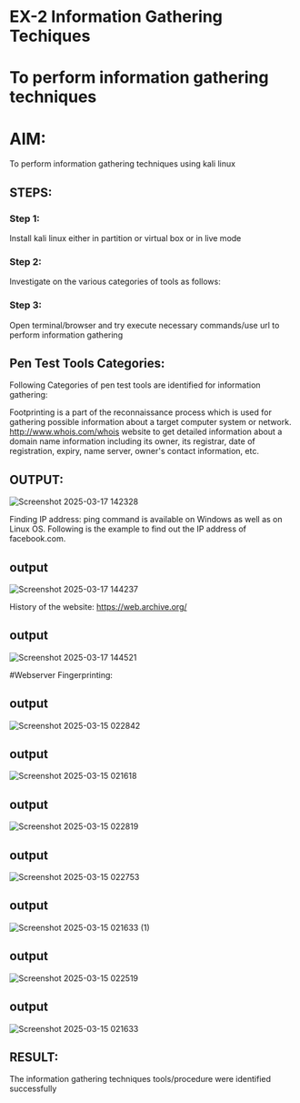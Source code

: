 # EX-2 Information Gathering Techiques 

# To perform information gathering techniques

# AIM:

To perform information gathering techniques using kali linux 

## STEPS:

### Step 1:

Install kali linux either in partition or virtual box or in live mode

### Step 2:

Investigate on the various categories of tools as follows:

### Step 3:
Open terminal/browser and try execute necessary commands/use url to perform information gathering
## Pen Test Tools Categories:  

Following Categories of pen test tools are identified for information gathering:

Footprinting is a part of the reconnaissance process which is used for gathering possible information about a target computer system or network.
http://www.whois.com/whois website to get detailed information about a domain name information including its owner, its registrar, date of registration, expiry, name server, owner's contact information, etc.

## OUTPUT:
![Screenshot 2025-03-17 142328](https://github.com/user-attachments/assets/306fb891-e51d-4132-b714-387b083475a2)

Finding IP address:
ping command is available on Windows as well as on Linux OS. Following is the example to find out the IP address of facebook.com.

## output
![Screenshot 2025-03-17 144237](https://github.com/user-attachments/assets/61a5333b-6fdc-4918-8642-acd5bf5a9210)


History of the website:
https://web.archive.org/
## output
![Screenshot 2025-03-17 144521](https://github.com/user-attachments/assets/b829ebbe-f311-46d9-8b51-fb067860e624)

#Webserver Fingerprinting:
## output 
![Screenshot 2025-03-15 022842](https://github.com/user-attachments/assets/a19c4d06-a4bc-464f-9aed-1687633195d0)
## output
![Screenshot 2025-03-15 021618](https://github.com/user-attachments/assets/b355ad2c-5092-40b7-9d82-4cbda9c73441)
## output
![Screenshot 2025-03-15 022819](https://github.com/user-attachments/assets/21b45afa-d84c-47c8-8eef-552d5b809c4a)
## output
![Screenshot 2025-03-15 022753](https://github.com/user-attachments/assets/0387e4e4-7b7c-40fe-aeb9-a2164d706cea)
## output
![Screenshot 2025-03-15 021633 (1)](https://github.com/user-attachments/assets/1bf66418-ff5b-4af8-8d5e-252b72ca4a9e)
## output
![Screenshot 2025-03-15 022519](https://github.com/user-attachments/assets/3dbfc4fd-29fb-4ff9-854e-86911e87acfd)
## output
![Screenshot 2025-03-15 021633](https://github.com/user-attachments/assets/62c96916-c1a1-4a31-8eec-a2f2b5f03cb1)

## RESULT:
The information gathering techniques tools/procedure were  identified successfully

